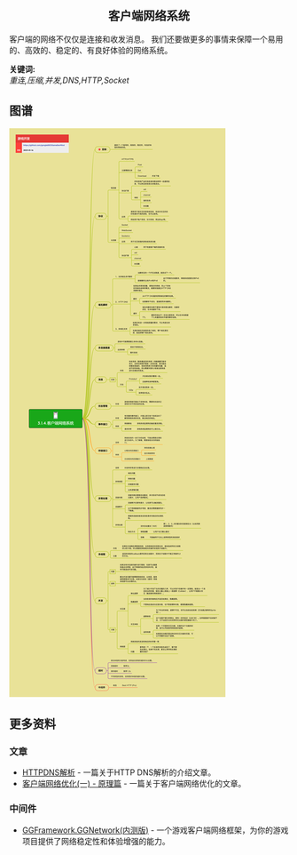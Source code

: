 <h2 align="center">客户端网络系统</h2>
<p>
客户端的网络不仅仅是连接和收发消息。
我们还要做更多的事情来保障一个易用的、高效的、稳定的、有良好体验的网络系统。
</p>

**关键词:**<br/>
*重连,压缩,并发,DNS,HTTP,Socket*

## 图谱
![图片加载中...](../../exports/3.1.4.客户端网络系统.png?raw=true)

## 更多资料
### 文章
* [HTTPDNS解析](https://zhuanlan.zhihu.com/p/102839806) - 一篇关于HTTP DNS解析的介绍文章。 
* [客户端网络优化(一) - 原理篇](https://juejin.cn/post/6992146752077824031) - 一篇关于客户端网络优化的文章。
### 中间件
* [GGFramework.GGNetwork(内测版)](https://github.com/gonglei007/GGFramework-GGNetwork) - 一个游戏客户端网络框架，为你的游戏项目提供了网络稳定性和体验增强的能力。